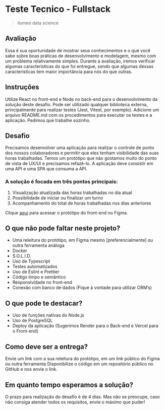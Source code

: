 # Teste Tecnico - Fullstack
> ilumeo data science

## Avaliação 
Essa é sua oportunidade de mostrar seus conhecimentos e o que você sabe sobre boas práticas de desenvolvimento e modelagem, mesmo com um problema relativamente simples. Durante a avaliação, iremos verificar algumas características do que foi entregue, sendo que algumas dessas características tem maior importância para nós do que outras.

## Instruções
Utilize React no front-end e Node no back-end para o desenvolvimento da solução deste desafio. Pode ser utilizado qualquer biblioteca externa, principalmente para realizar testes (Jest, Vitest, por exemplo). Adicione um arquivo README.md com os procedimentos para executar os testes e a aplicação. Pedimos que trabalhe sozinho.

## Desafio
Precisamos desenvolver uma aplicação para realizar o controle de ponto dos nossos colaboradores e permitir que eles tenham visibilidade das suas horas trabalhadas. Temos um protótipo que não gostamos muito do ponto de vista de UX/UI e precisamos refazê-lo. A aplicação deve consistir em uma API e uma SPA que consuma a API.

### A solução é focada em três pontos principais:
1)	Visualização atualizada das horas trabalhadas no dia atual
2)	Possibilidade de iniciar ou finalizar um turno
3)	Acompanhamento do total de horas trabalhadas nos dias anteriores

Clique [aqui](https://www.figma.com/file/fQaTM68I4Bi8YnmFzoTNFk/Ilumeo---Teste-Fullstack?node-id=0%3A1&t=Bh49PfFY5sob17t5-1) para acessar o protótipo do front-end no Figma. 


## O que não pode faltar neste projeto?
- Uma releitura do protótipo, em Figma mesmo [preferencialmente] ou outra ferramenta análoga
- Docker
- S.O.L.I.D.
- Uso de Typescript
- Testes automatizados
- Uso de Eslint e Prettier
- Código limpo e semântico
- Responsividade no front-end
- Conexão com banco de dados (Fique à vontade para utilizar ORM’s)


## O que pode te destacar?
- Uso de funções nativas do Node.js
- Uso de PostgreSQL
- Deploy da aplicação (Sugerimos Render para o Back-end e Vercel para o Front-end)

## Como deve ser a entrega?
Envie um link com a sua releitura do protótipo, em um link público do Figma ou outra ferramenta
Disponibilize o código em um repositório público no GitHub e nos envie o link.

## Em quanto tempo esperamos a solução?
O prazo para realização do desafio é de 4 dias. Mas não se preocupe, caso não consiga atender todos os requisitos, envie o máximo que puder!
